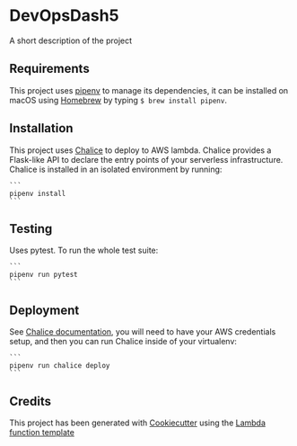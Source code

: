 DevOpsDash5
==============================

A short description of the project

Requirements
------------

This project uses [pipenv](https://docs.pipenv.org/) to manage its dependencies, it can be installed
on macOS using [Homebrew](https://brew.sh) by typing `$ brew install pipenv`.

Installation
------------

This project uses [Chalice](http://chalice.readthedocs.io/en/latest/) to deploy to AWS
lambda. Chalice provides a Flask-like API to declare the entry points of your serverless 
infrastructure. Chalice is installed in an isolated environment by running:

    ```
    pipenv install
    ```
    
Testing
-------

Uses pytest. To run the whole test suite:

    ```
    pipenv run pytest
    ```

Deployment
----------

See [Chalice documentation](http://chalice.readthedocs.io/en/latest/quickstart.html#credentials),
you will need to have your AWS credentials setup, and then you can run Chalice inside of your
virtualenv:

    ```
    pipenv run chalice deploy
    ```

Credits
-------

This project has been generated with [Cookiecutter](https://github.com/audreyr/cookiecutter)
using the [Lambda function template](https://github.com/browniebroke/cookiecutter-lambda-function)
